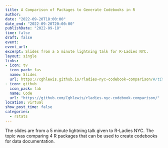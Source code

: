 ```yaml
---
title: A Comparison of Packages to Generate Codebooks in R
author: 
date: "2022-09-20T18:00:00"
date_end: "2022-09-20T20:00:00"
publishDate: "2022-09-18"
time: false
draft: false
event: 
event_url: 
excerpt: Slides from a 5 minute lightning talk for R-Ladies NYC.
layout: single
links:
- icon: tv
  icon_pack: fas
  name: Slides
  url: https://cghlewis.github.io/rladies-nyc-codebook-comparison/#/title-slide
- icon: github
  icon_pack: fab
  name: Code
  url: "https://github.com/Cghlewis/rladies-nyc-codebook-comparison/"
location: virtual
show_post_time: false
categories:
  - rstats
---
```


The slides are from a 5 minute lightning talk given to R-Ladies NYC. The topic was comparing 4 R packages that can be used to create codebooks for data documentation. 